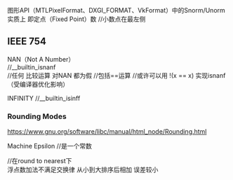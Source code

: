  
图形API（MTLPixelFormat、DXGI_FORMAT、VkFormat）中的Snorm/Unorm实质上 即定点（Fixed Point）数 //小数点在最左侧  

## IEEE 754  
NAN（Not A Number）  
//__builtin_isnanf   
//任何 比较运算 对NAN 都为假 //包括==运算 //或许可以用 !(x == x) 实现isnanf（受编译器优化影响）    

INFINITY //__builtin_isinff

### Rounding Modes  
https://www.gnu.org/software/libc/manual/html_node/Rounding.html  

Machine Epsilon //是一个常数  

//在round to nearest下  
浮点数加法不满足交换律 从小到大排序后相加 误差较小  